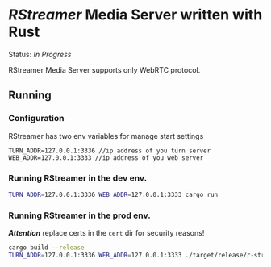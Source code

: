 # *RStreamer* Media Server written with Rust
Status: *In Progress*

RStreamer Media Server supports only WebRTC protocol.

## Running
### Configuration
RStreamer has two env variables for manage start settings
```env
TURN_ADDR=127.0.0.1:3336 //ip address of you turn server
WEB_ADDR=127.0.0.1:3333 //ip address of you web server
```

### Running RStreamer in the dev env.
```bash
TURN_ADDR=127.0.0.1:3336 WEB_ADDR=127.0.0.1:3333 cargo run
```

### Running RStreamer in the prod env.
***Attention*** replace certs in the `cert` dir for security reasons!
```bash
cargo build --release
TURN_ADDR=127.0.0.1:3336 WEB_ADDR=127.0.0.1:3333 ./target/release/r-streamer
```